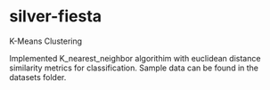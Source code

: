 # silver-fiesta
K-Means Clustering 

Implemented K_nearest_neighbor algorithim with euclidean distance similarity metrics for classification. Sample data can be found in the datasets folder.
